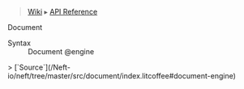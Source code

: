 > [Wiki](Home) ▸ [API Reference](API-Reference)

Document
<dl><dt>Syntax</dt><dd>Document @engine</dd></dl>
> [`Source`](/Neft-io/neft/tree/master/src/document/index.litcoffee#document-engine)

